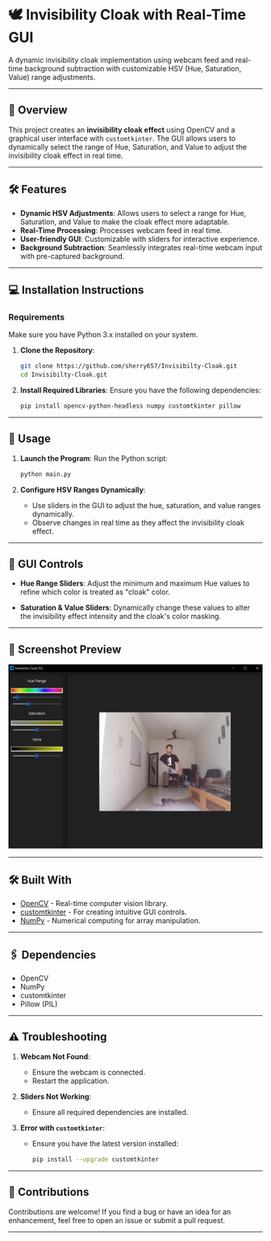 
# 🕊️ Invisibility Cloak with Real-Time GUI

A dynamic invisibility cloak implementation using webcam feed and real-time background subtraction with customizable HSV (Hue, Saturation, Value) range adjustments.

---

## 📜 Overview

This project creates an **invisibility cloak effect** using OpenCV and a graphical user interface with `customtkinter`. The GUI allows users to dynamically select the range of Hue, Saturation, and Value to adjust the invisibility cloak effect in real time.

---

## 🛠️ Features

- **Dynamic HSV Adjustments**: Allows users to select a range for Hue, Saturation, and Value to make the cloak effect more adaptable.
- **Real-Time Processing**: Processes webcam feed in real time.
- **User-friendly GUI**: Customizable with sliders for interactive experience.
- **Background Subtraction**: Seamlessly integrates real-time webcam input with pre-captured background.

---

## 💻 Installation Instructions

### Requirements
Make sure you have Python 3.x installed on your system.

1. **Clone the Repository**:
   ```bash
   git clone https://github.com/sherry657/Invisibilty-Cloak.git
   cd Invisibilty-Cloak.git
   ```

2. **Install Required Libraries**:
   Ensure you have the following dependencies:
   ```bash
   pip install opencv-python-headless numpy customtkinter pillow
   ```

---

## 🚀 Usage

1. **Launch the Program**:
   Run the Python script:
   ```bash
   python main.py
   ```

2. **Configure HSV Ranges Dynamically**:
   - Use sliders in the GUI to adjust the hue, saturation, and value ranges dynamically.
   - Observe changes in real time as they affect the invisibility cloak effect.

---

## 🎨 GUI Controls

- **Hue Range Sliders**:
  Adjust the minimum and maximum Hue values to refine which color is treated as "cloak" color.
  
- **Saturation & Value Sliders**:
  Dynamically change these values to alter the invisibility effect intensity and the cloak's color masking.

---

## 📸 Screenshot Preview

![Alt text](Media/gui.png)

---

## 🛠️ Built With

- [OpenCV](https://opencv.org/) - Real-time computer vision library.
- [customtkinter](https://pypi.org/project/customtkinter/) - For creating intuitive GUI controls.
- [NumPy](https://numpy.org/) - Numerical computing for array manipulation.

---

## 🖇️ Dependencies

- OpenCV
- NumPy
- customtkinter
- Pillow (PIL)

---

## ⚠️ Troubleshooting

1. **Webcam Not Found**:
   - Ensure the webcam is connected.
   - Restart the application.

2. **Sliders Not Working**:
   - Ensure all required dependencies are installed.

3. **Error with `customtkinter`**:
   - Ensure you have the latest version installed:
     ```bash
     pip install --upgrade customtkinter
     ```

---


## 🤝 Contributions

Contributions are welcome! If you find a bug or have an idea for an enhancement, feel free to open an issue or submit a pull request.

---

